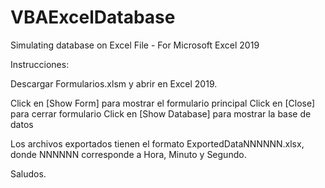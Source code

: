 # VBAExcelDatabase
Simulating database on Excel File - For Microsoft Excel 2019

Instrucciones:

Descargar Formularios.xlsm y abrir en Excel 2019.

Click en [Show Form] para mostrar el formulario principal
Click en [Close] para cerrar formulario
Click en [Show Database] para mostrar la base de datos

Los archivos exportados tienen el formato ExportedDataNNNNNN.xlsx, donde NNNNNN corresponde a Hora, Minuto y Segundo.

Saludos.
